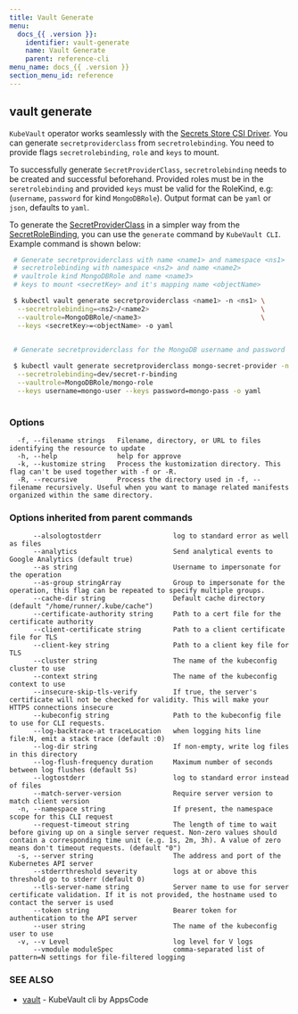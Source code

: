 ```yaml
---
title: Vault Generate
menu:
  docs_{{ .version }}:
    identifier: vault-generate
    name: Vault Generate
    parent: reference-cli
menu_name: docs_{{ .version }}
section_menu_id: reference
---
```

## vault generate

`KubeVault` operator works seamlessly with the [Secrets Store CSI Driver](https://secrets-store-csi-driver.sigs.k8s.io/).
You can generate `secretproviderclass` from `secretrolebinding`. You need to provide flags `secretrolebinding`, `role` and `keys` to mount.

To successfully generate `SecretProviderClass`, `secretrolebinding` needs to be created and successful beforehand. Provided roles must be in the `seretrolebinding` and provided `keys` must be valid for the RoleKind, e.g: (`username`, `password` for kind `MongoDBRole`). Output format can be `yaml` or `json`, defaults to `yaml`.

To generate the [SecretProviderClass](https://secrets-store-csi-driver.sigs.k8s.io/concepts.html#secretproviderclass) in a simpler way from the [SecretRoleBinding](/docs/concepts/secret-engine-crds/secret-role-binding.md), you can use the `generate` command by `KubeVault CLI`.
Example command is shown below:

```bash
 # Generate secretproviderclass with name <name1> and namespace <ns1>
 # secretrolebinding with namespace <ns2> and name <name2>
 # vaultrole kind MongoDBRole and name <name3>
 # keys to mount <secretKey> and it's mapping name <objectName> 

 $ kubectl vault generate secretproviderclass <name1> -n <ns1> \
  --secretrolebinding=<ns2>/<name2>                            \
  --vaultrole=MongoDBRole/<name3>                              \
  --keys <secretKey>=<objectName> -o yaml


 # Generate secretproviderclass for the MongoDB username and password
 
 $ kubectl vault generate secretproviderclass mongo-secret-provider -n test \
  --secretrolebinding=dev/secret-r-binding                                  \
  --vaultrole=MongoDBRole/mongo-role                                        \
  --keys username=mongo-user --keys password=mongo-pass -o yaml
  
```

### Options

```
  -f, --filename strings   Filename, directory, or URL to files identifying the resource to update
  -h, --help               help for approve
  -k, --kustomize string   Process the kustomization directory. This flag can't be used together with -f or -R.
  -R, --recursive          Process the directory used in -f, --filename recursively. Useful when you want to manage related manifests organized within the same directory.
```

### Options inherited from parent commands

```
      --alsologtostderr                  log to standard error as well as files
      --analytics                        Send analytical events to Google Analytics (default true)
      --as string                        Username to impersonate for the operation
      --as-group stringArray             Group to impersonate for the operation, this flag can be repeated to specify multiple groups.
      --cache-dir string                 Default cache directory (default "/home/runner/.kube/cache")
      --certificate-authority string     Path to a cert file for the certificate authority
      --client-certificate string        Path to a client certificate file for TLS
      --client-key string                Path to a client key file for TLS
      --cluster string                   The name of the kubeconfig cluster to use
      --context string                   The name of the kubeconfig context to use
      --insecure-skip-tls-verify         If true, the server's certificate will not be checked for validity. This will make your HTTPS connections insecure
      --kubeconfig string                Path to the kubeconfig file to use for CLI requests.
      --log-backtrace-at traceLocation   when logging hits line file:N, emit a stack trace (default :0)
      --log-dir string                   If non-empty, write log files in this directory
      --log-flush-frequency duration     Maximum number of seconds between log flushes (default 5s)
      --logtostderr                      log to standard error instead of files
      --match-server-version             Require server version to match client version
  -n, --namespace string                 If present, the namespace scope for this CLI request
      --request-timeout string           The length of time to wait before giving up on a single server request. Non-zero values should contain a corresponding time unit (e.g. 1s, 2m, 3h). A value of zero means don't timeout requests. (default "0")
  -s, --server string                    The address and port of the Kubernetes API server
      --stderrthreshold severity         logs at or above this threshold go to stderr (default 0)
      --tls-server-name string           Server name to use for server certificate validation. If it is not provided, the hostname used to contact the server is used
      --token string                     Bearer token for authentication to the API server
      --user string                      The name of the kubeconfig user to use
  -v, --v Level                          log level for V logs
      --vmodule moduleSpec               comma-separated list of pattern=N settings for file-filtered logging
```

### SEE ALSO

* [vault](/docs/reference/cli/vault.md)	 - KubeVault cli by AppsCode

